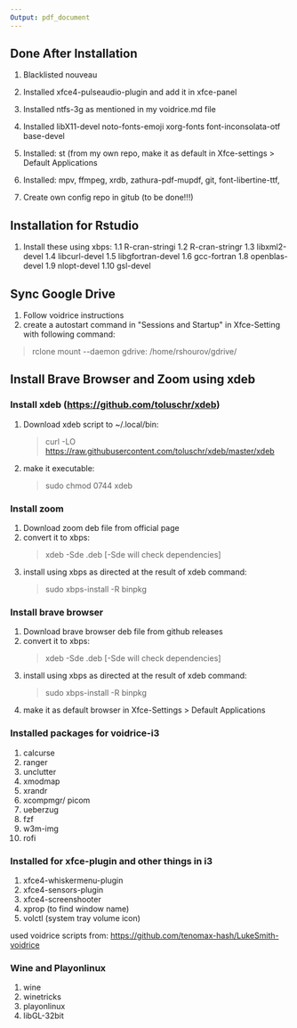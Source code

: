 ```yaml
---
Output: pdf_document
---
```


## Done After Installation

1. Blacklisted nouveau

2. Installed xfce4-pulseaudio-plugin and add it in xfce-panel

3. Installed ntfs-3g as mentioned in my voidrice.md file

4. Installed libX11-devel noto-fonts-emoji xorg-fonts font-inconsolata-otf base-devel

5. Installed: st (from my own repo, make it as default in Xfce-settings > Default Applications

6. Installed: mpv, ffmpeg, xrdb, zathura-pdf-mupdf, git, font-libertine-ttf,

7. Create own config repo in gitub (to be done!!!)

## Installation for Rstudio

1. Install these using xbps:
  1.1 R-cran-stringi
  1.2 R-cran-stringr
  1.3 libxml2-devel
  1.4 libcurl-devel
  1.5 libgfortran-devel
  1.6 gcc-fortran
  1.8 openblas-devel
  1.9 nlopt-devel
  1.10 gsl-devel



## Sync Google Drive

1. Follow voidrice instructions
2. create a autostart command in "Sessions and Startup" in Xfce-Setting with following command:

  > rclone mount --daemon gdrive: /home/rshourov/gdrive/


## Install Brave Browser and Zoom using xdeb

### Install xdeb (<https://github.com/toluschr/xdeb>)

1. Download xdeb script to ~/.local/bin:

   > curl -LO https://raw.githubusercontent.com/toluschr/xdeb/master/xdeb
2. make it executable:
	> sudo chmod 0744 xdeb

### Install zoom

1. Download zoom deb file from official page
2. convert it to xbps:
	> xdeb -Sde <zoom version>.deb [-Sde will check dependencies]
3. install using xbps as directed at the result of xdeb command:
	> sudo xbps-install -R binpkg <package-name>

### Install brave browser

1. Download brave browser deb file from github releases
2. convert it to xbps:
	> xdeb -Sde <brave version>.deb [-Sde will check dependencies]
3. install using xbps as directed at the result of xdeb command:
	> sudo xbps-install -R binpkg <package-name>
4. make it as default browser in Xfce-Settings > Default Applications


### Installed packages for voidrice-i3

1. calcurse
2. ranger
3. unclutter
4. xmodmap
5. xrandr
6. xcompmgr/ picom
7. ueberzug
8. fzf
9. w3m-img
10. rofi

### Installed for xfce-plugin and other things in i3

1. xfce4-whiskermenu-plugin
2. xfce4-sensors-plugin
3. xfce4-screenshooter
4. xprop (to find window name)
5. volctl (system tray volume icon)

used voidrice scripts from: <https://github.com/tenomax-hash/LukeSmith-voidrice>

### Wine and Playonlinux

1. wine
2. winetricks
3. playonlinux
4. libGL-32bit
